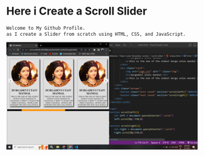 # Here i Create a Scroll Slider

```
Welcome to My Github Profile.
as I create a Slider from scratch using HTML, CSS, and JavaScript.
```
![image](https://github.com/ParagUnhale1998/Scroll-Slider/blob/main/preview.png)
